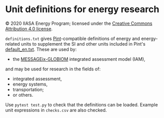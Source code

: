 # Unit definitions for energy research

© 2020 IIASA Energy Program;
licensed under the [Creative Commons Attribution 4.0 license](https://creativecommons.org/licenses/by/4.0/).

`definitions.txt` gives [Pint](https://pint.readthedocs.io)-compatible definitions of energy and energy-related units to supplement the SI and other units included in Pint's [default_en.txt](https://github.com/hgrecco/pint/blob/master/pint/default_en.txt).
These are used by:

- the [MESSAGEix-GLOBIOM](https://message.iiasa.ac.at) integrated assessment model (IAM),

and may be used for research in the fields of:

- integrated assessment,
- energy systems,
- transportation;
- or others.

Use `pytest test.py` to check that the definitions can be loaded.
Example unit expressions in `checks.csv` are also checked.
